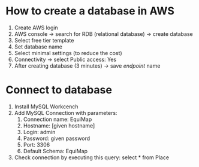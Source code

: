 # How to create a database in AWS

1. Create AWS login
2. AWS console -> search for RDB (relational database) -> create database
3. Select free tier template
4. Set database name
5. Select minimal settings (to reduce the cost)
6. Connectivity -> select Public access: Yes
7. After creating database (3 minutes) -> save _endpoint_ name

# Connect to database

1. Install MySQL Workcench
2. Add MySQL Connection with parameters:
   1. Connection name: EquiMap
   2. Hostname: [given hostname]
   3. Login: admin
   4. Password: given password
   5. Port: 3306
   6. Default Schema: EquiMap
3. Check connection by executing this query: select \* from Place
